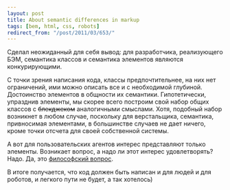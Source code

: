 ```yaml
---
layout: post
title: About semantic differences in markup
tags: [bem, html, css, robots]
redirect_from: "/post/2011/03/653/"
---
```


Сделал неожиданный для себя вывод: для разработчика, реализующего БЭМ, семантика классов и семантика элементов являются конкурирующими.

С точки зрения написания кода, классы предпочтительнее, на них нет ограничений, ими можно описать все и с необходимой глубиной. Достоинство элементов в общности их семантики. Гипотетически, упразднив элементы, мы скорее всего построим свой набор общих классов с <s>блекджеком</s> аналогичными смыслами. Хотя, подобный набор возникнет в любом случае, поскольку для верстальщика, семантика, привносимая элементами, в большинстве случаев не дает ничего, кроме точки отсчета для своей собственной системы.

А вот для пользовательских агентов интерес представляют только элементы. Возникает вопрос, а надо ли этот интерес удовлетворять? Надо. Да, это [философский вопрос](http://vitaly.ya.ru/replies.xml?item_no=4053).

В итоге получается, что код должен быть написан и для людей и для роботов, и легкого пути не будет, а так хотелось)
